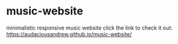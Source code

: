 # music-website

minimalistic responsive music website 
click the link to check it out:
https://audaciousandrew.github.io/music-website/
